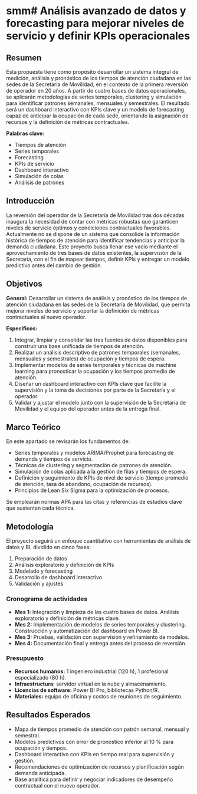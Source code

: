 # smm# Análisis avanzado de datos y forecasting para mejorar niveles de servicio y definir KPIs operacionales

## Resumen

Esta propuesta tiene como propósito desarrollar un sistema integral de medición, análisis y pronóstico de los tiempos de atención ciudadana en las sedes de la Secretaría de Movilidad, en el contexto de la primera reversión de operador en 20 años. A partir de cuatro bases de datos operacionales, se aplicarán metodologías de series temporales, clustering y simulación para identificar patrones semanales, mensuales y semestrales. El resultado será un dashboard interactivo con KPIs clave y un modelo de forecasting capaz de anticipar la ocupación de cada sede, orientando la asignación de recursos y la definición de métricas contractuales.

**Palabras clave:**
- Tiempos de atención
- Series temporales
- Forecasting
- KPIs de servicio
- Dashboard interactivo
- Simulación de colas
- Análisis de patrones

## Introducción

La reversión del operador de la Secretaría de Movilidad tras dos décadas inaugura la necesidad de contar con métricas robustas que garanticen niveles de servicio óptimos y condiciones contractuales favorables. Actualmente no se dispone de un sistema que consolide la información histórica de tiempos de atención para identificar tendencias y anticipar la demanda ciudadana. Este proyecto busca llenar ese vacío mediante el aprovechamiento de tres bases de datos existentes, la supervisión de la Secretaría, con el fin de mapear tiempos, definir KPIs y entregar un modelo predictivo antes del cambio de gestión.

## Objetivos

**General:** Desarrollar un sistema de análisis y pronóstico de los tiempos de atención ciudadana en las sedes de la Secretaría de Movilidad, que permita mejorar niveles de servicio y soportar la definición de métricas contractuales al nuevo operador.

**Específicos:**
1. Integrar, limpiar y consolidar las tres fuentes de datos disponibles para construir una base unificada de tiempos de atención.
2. Realizar un análisis descriptivo de patrones temporales (semanales, mensuales y semestrales) de ocupación y tiempos de espera.
3. Implementar modelos de series temporales y técnicas de machine learning para pronosticar la ocupación y los tiempos promedio de atención.
4. Diseñar un dashboard interactivo con KPIs clave que facilite la supervisión y la toma de decisiones por parte de la Secretaría y el operador.
5. Validar y ajustar el modelo junto con la supervisión de la Secretaría de Movilidad y el equipo del operador antes de la entrega final.

## Marco Teórico

En este apartado se revisarán los fundamentos de:
- Series temporales y modelos ARIMA/Prophet para forecasting de demanda y tiempos de servicio.
- Técnicas de clustering y segmentación de patrones de atención.
- Simulación de colas aplicada a la gestión de filas y tiempos de espera.
- Definición y seguimiento de KPIs de nivel de servicio (tiempo promedio de atención, tasa de abandono, ocupación de recursos).
- Principios de Lean Six Sigma para la optimización de procesos.

Se emplearán normas APA para las citas y referencias de estudios clave que sustentan cada técnica.

## Metodología

El proyecto seguirá un enfoque cuantitativo con herramientas de análisis de datos y BI, dividido en cinco fases:
1. Preparación de datos
2. Análisis exploratorio y definición de KPIs
3. Modelado y forecasting
4. Desarrollo de dashboard interactivo
5. Validación y ajustes

### Cronograma de actividades
- **Mes 1:** Integración y limpieza de las cuatro bases de datos. Análisis exploratorio y definición de métricas clave.
- **Mes 2:** Implementación de modelos de series temporales y clustering. Construcción y automatización del dashboard en Power BI.
- **Mes 3:** Pruebas, validación con supervisión y refinamiento de modelos.
- **Mes 4:** Documentación final y entrega antes del proceso de reversión.

### Presupuesto
- **Recursos humanos:** 1 ingeniero industrial (120 h), 1 profesional especializado (80 h).
- **Infraestructura:** servidor virtual en la nube y almacenamiento.
- **Licencias de software:** Power BI Pro, bibliotecas Python/R.
- **Materiales:** equipo de oficina y costos de reuniones de seguimiento.

## Resultados Esperados
- Mapa de tiempos promedio de atención con patrón semanal, mensual y semestral.
- Modelos predictivos con error de pronóstico inferior al 10 % para ocupación y tiempos.
- Dashboard interactivo con KPIs en tiempo real para supervisión y gestión.
- Recomendaciones de optimización de recursos y planificación según demanda anticipada.
- Base analítica para definir y negociar indicadores de desempeño contractual con el nuevo operador.
